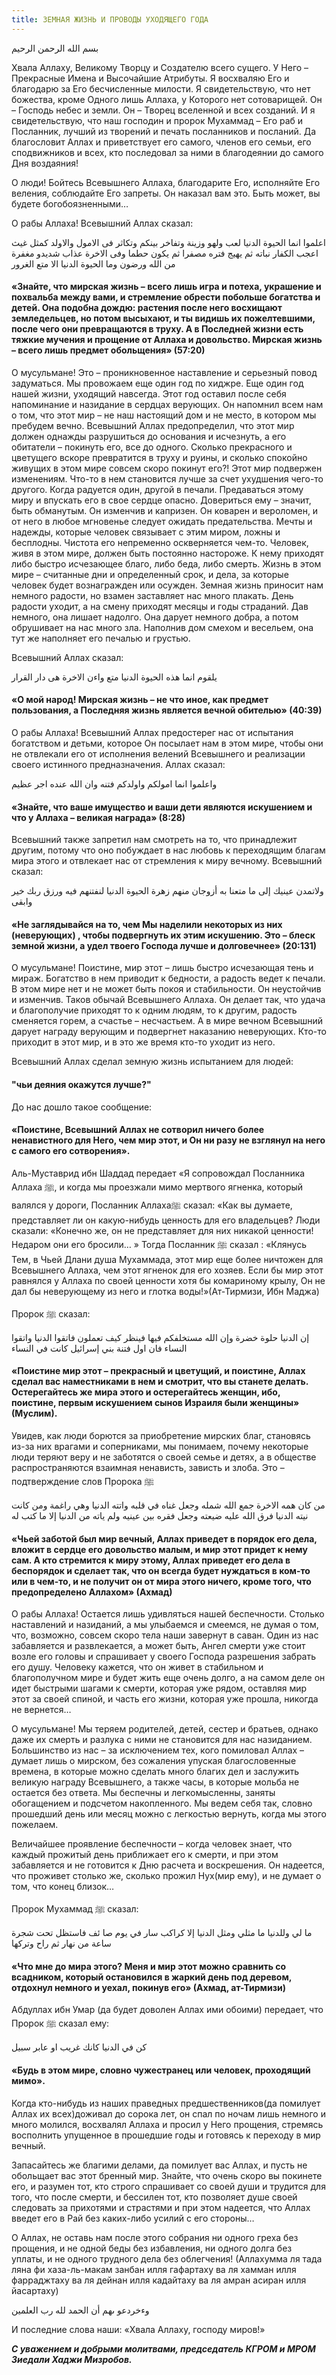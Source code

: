 ```yaml
---
title: ЗЕМНАЯ ЖИЗНЬ И ПРОВОДЫ УХОДЯЩЕГО ГОДА
---
```


بسم الله الرحمن الرحيم

Хвала Аллаху, Великому Творцу и Создателю всего сущего. У Него – Прекрасные Имена и Высочайшие Атрибуты. Я восхваляю Его и благодарю за Его бесчисленные милости. 
Я свидетельствую, что нет божества, кроме Одного лишь Аллаха, у Которого нет сотоварищей. Он – Господь небес и земли. Он – Творец вселенной и всех созданий. 
И я свидетельствую, что наш господин и пророк Мухаммад – Его раб и Посланник, лучший из творений и печать посланников и посланий. Да благословит Аллах и приветствует его 
самого, членов его семьи, его сподвижников и всех, кто последовал за ними в благодеянии до самого Дня воздаяния!

О люди! Бойтесь Всевышнего Аллаха, благодарите Его, исполняйте Его веления, соблюдайте Его запреты. Он наказал вам это. Быть может, вы будете богобоязненными…

О рабы Аллаха! Всевышний Аллах сказал:

اعلموا انما الحيوة الدنيا لعب ولهو وزينة وتفاخر بينكم وتكاثر فى الامول والاولد كمثل غيث اعجب الكفار نباته ثم يهيج فتره مصفرا ثم يكون حطما وفى الاخرة عذاب شديدو مغفرة من الله ورضون وما الحيوة الدنيا الا متع الغرور

#### «Знайте, что мирская жизнь – всего лишь игра и потеха, украшение и похвальба между вами, и стремление обрести побольше богатства и детей. Она подобна дождю: растения после него восхищают земледельцев, но потом высыхают, и ты видишь их пожелтевшими, после чего они превращаются в труху. А в Последней жизни есть тяжкие мучения и прощение от Аллаха и довольство. Мирская жизнь – всего лишь предмет обольщения» (57:20)

О мусульмане! Это – проникновенное наставление и серьезный повод задуматься. Мы провожаем еще один год по хиджре. Еще один год нашей жизни, уходящий навсегда.
Этот год оставил после себя напоминание и назидание в сердцах верующих. Он напомнил всем нам о том, что этот мир – не наш настоящий дом и не место, в котором мы пребудем 
вечно. Всевышний Аллах предопределил, что этот мир должен однажды разрушиться до основания и исчезнуть, а его обитатели – покинуть его, все до одного. Сколько прекрасного и 
цветущего вскоре превратится в труху и руины, и сколько спокойно живущих в этом мире совсем скоро покинут его?!
Этот мир подвержен изменениям. Что-то в нем становится лучше за счет ухудшения чего-то другого. Когда радуется один, другой в печали. Предаваться этому миру и впускать его 
в свое сердце опасно. Довериться ему – значит, быть обманутым. Он изменчив и капризен. Он коварен и вероломен, и от него в любое мгновенье следует ожидать предательства. 
Мечты и надежды, которые человек связывает с этим миром, ложны и бесплодны. Чистота его непременно оскверняется чем-то. Человек, живя в этом мире, должен быть постоянно 
настороже. К нему приходят либо быстро исчезающее благо, либо беда, либо смерть. Жизнь в этом мире – считанные дни и определенный срок, и дела, за которые человек будет 
вознагражден или осужден. Земная жизнь приносит нам немного радости, но взамен заставляет нас много плакать. День радости уходит, а на смену приходят месяцы и годы страданий. Дав немного, она лишает надолго. Она дарует немного добра, а потом обрушивает на нас много зла. Наполнив дом смехом и весельем, она тут же наполняет его печалью и грустью.

Всевышний Аллах сказал:

يلقوم انما هذه الحيوة الدنيا متع واءن الاخرة هى دار القرار

#### «О мой народ! Мирская жизнь – не что иное, как предмет пользования, а Последняя жизнь является вечной обителью» (40:39)

О рабы Аллаха! Всевышний Аллах предостерег нас от испытания богатством и детьми, которое Он посылает нам в этом мире, чтобы они не отвлекали его от исполнения велений Всевышнего и реализации своего истинного предназначения. Аллах сказал:

واعلموا انما امولكم واولدكم فتنه وان الله عنده اجر عظيم

#### «Знайте, что ваше имущество и ваши дети являются искушением и что у Аллаха – великая награда» (8:28)

Всевышний также запретил нам смотреть на то, что принадлежит другим, потому что оно побуждает в нас любовь к переходящим благам мира этого и отвлекает нас от стремления 
к миру вечному. Всевышний сказал:

ولاتمدن عينيك إلى ما متعنا به أزوجان منهم زهرة الحيوة الدنيا لنفتنهم فيه ورزق ربك خير وابقى 

#### «Не заглядывайся на то, чем Мы наделили некоторых из них (неверующих) , чтобы подвергнуть их этим искушению. Это – блеск земной жизни, а удел твоего Господа лучше и долговечнее» (20:131)

О мусульмане! Поистине, мир этот – лишь быстро исчезающая тень и мираж. Богатство в нем приводит к бедности, а радость ведет к печали. В этом мире нет и не может быть покоя 
и стабильности. Он неустойчив и изменчив. Таков обычай Всевышнего Аллаха. Он делает так, что удача и благополучие приходят то к одним людям, то к другим, радость сменяется 
горем, а счастье – несчастьем. А в мире вечном Всевышний дарует награду верующим и подвергнет наказанию неверующих. Кто-то приходит в этот мир, и в это же время кто-то 
уходит из него.

Всевышний Аллах сделал земную жизнь испытанием для людей: 
#### "чьи деяния окажутся лучше?" 
До нас дошло такое сообщение: 
#### «Поистине, Всевышний Аллах не сотворил ничего более ненавистного для Него, чем мир этот, и Он ни разу не взглянул на него с самого его сотворения».

Аль-Муставрид ибн Шаддад передает «Я сопровождал Посланника Аллаха  ﷺ, и когда мы проезжали мимо мертвого ягненка, который валялся у дороги, Посланник Аллахаﷺ сказал:
«Как вы думаете, представляет ли он какую-нибудь ценность для его владельцев? Люди сказали: «Конечно же, он не представляет для них никакой ценности! Недаром они его бросили… » Тогда Посланник ﷺ сказал : «Клянусь Тем, в Чьей Длани душа Мухаммада, этот мир еще более ничтожен для Всевышнего Аллаха, чем этот ягненок для его хозяев. Если бы мир этот равнялся у Аллаха по своей ценности хотя бы комариному крылу, Он не дал бы неверующему из него и глотка воды!»(Ат-Тирмизи, Ибн Маджа)

Пророк ﷺ сказал:

إن الدنيا حلوة خضرة  وإن الله مستخلفكم فيها فينظر كيف تعملون فاتقوا الدنيا واتقوا النساء فان اول فتنة بني إسرائيل كانت في النساء

#### «Поистине мир этот – прекрасный и цветущий, и поистине, Аллах сделал вас наместниками в нем и смотрит, что вы станете делать. Остерегайтесь же мира этого и остерегайтесь женщин, ибо, поистине, первым искушением сынов Израиля были женщины» (Муслим).

Увидев, как люди борются за приобретение мирских благ, становясь из-за них врагами и соперниками, мы понимаем, почему некоторые люди теряют веру и не заботятся о своей семье 
и детях, а в обществе распространяются взаимная ненависть, зависть и злоба. Это – подтверждение слов Пророка ﷺ

من كان همه الاخرة جمع الله شمله  وجعل غناه في قلبه واتته الدنيا وهي راغمة ومن كانت نيته الدنيا  فرق الله عليه ضيعته  وجعل فقره بين عينيه  ولم ياته من الدنيا إلا ما كتب له

#### «Чьей заботой был мир вечный, Аллах приведет в порядок его дела, вложит в сердце его довольство малым, и мир этот придет к нему сам. А кто стремится к миру этому, Аллах приведет его дела в беспорядок и сделает так, что он всегда будет нуждаться в ком-то или в чем-то, и не получит он от мира этого ничего, кроме того, что предопределено Аллахом» (Ахмад)

О рабы Аллаха! Остается лишь удивляться нашей беспечности. Столько наставлений и назиданий, а мы улыбаемся и смеемся, не думая о том, что, возможно, совсем скоро тела 
наши завернут в саван. Один из нас забавляется и развлекается, а может быть, Ангел смерти уже стоит возле его головы и спрашивает у своего Господа разрешения забрать его душу. Человеку кажется, что он живет в стабильном и благополучном мире и будет жить еще очень долго, а на самом деле он идет быстрыми шагами к смерти, которая уже рядом, оставляя мир этот за своей спиной, и часть его жизни, которая уже прошла, никогда не вернется…

О мусульмане! Мы теряем родителей, детей, сестер и братьев, однако даже их смерть и разлука с ними не становится для нас назиданием. Большинство из нас – за исключением тех, 
кого помиловал Аллах – думает лишь о мирском, без сожаления упуская благословенные времена, в которые можно сделать много благих дел и заслужить великую награду Всевышнего, 
а также часы, в которые мольба не остается без ответа. Мы беспечны и легкомысленны, заняты обогащением и подсчетом накопленного. Мы ведем себя так, словно прошедший день или 
месяц можно с легкостью вернуть, когда мы этого пожелаем.

Величайшее проявление беспечности – когда человек знает, что каждый прожитый день приближает его к смерти, и при этом забавляется и не готовится к Дню расчета и воскрешения. 
Он надеется, что проживет столько же, сколько прожил Нух(мир ему), и не думает о том, что конец близок…

Пророк Мухаммад ﷺ сказал:

ما لي وللدنيا ما مثلي ومثل الدنيا إلا كراكب سار في يوم صا ئف فاستظل تحت شجرة ساعة من نهار ثم راح وتركها

#### «Что мне до мира этого? Меня и мир этот можно сравнить со всадником, который остановился в жаркий день под деревом, отдохнул немного и уехал, покинув его» (Ахмад, ат-Тирмизи)

Абдуллах ибн Умар (да будет доволен Аллах ими обоими) передает, что Пророк ﷺ сказал ему:

كن في الدنيا كانك غريب او عابر سبيل

#### «Будь в этом мире, словно чужестранец или человек, проходящий мимо».

Когда кто-нибудь из наших праведных предшественников(да помилует Аллах их всех)доживал до сорока лет, он спал по ночам лишь немного и много молился, восхвалял Аллаха и 
просил у Него прощения, стремясь восполнить упущенное в прошедшие годы и готовясь к переходу в мир вечный.

Запасайтесь же благими делами, да помилует вас Аллах, и пусть не обольщает вас этот бренный мир. Знайте, что очень скоро вы покинете его, и разумен тот, кто строго 
спрашивает со своей души и трудится для того, что после смерти, и бессилен тот, кто позволяет душе своей следовать за прихотями и страстями и при этом надеется, что Аллах 
введет его в Рай без каких-либо усилий с его стороны…

О Аллах, не оставь нам после этого собрания ни одного греха без прощения, и не одной беды без избавления, ни одного долга без уплаты, и не одного трудного дела без облегчения! (Аллахумма ля тада ляна фи хаза-ль-макам занбан илля гафартаху ва ля хамман илля фарраджтаху ва ля дейнан илля кадайтаху ва ля амран асиран илля йасартаху)

وءخردعو ىهم أن الحمد لله رب العلمين

И последние слова наши: «Хвала Аллаху, господу миров!»

***С уважением и добрыми молитвами, председатель КГРОМ и МРОМ Зиедали Хаджи Мизробов.***

